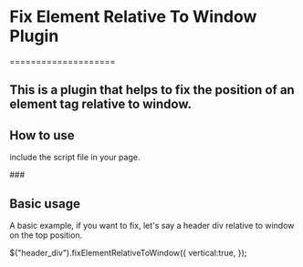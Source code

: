 # Fix Element Relative To Window Plugin
====================
<!-- ## A single library of all jQuery mobile events -->

This is a plugin that helps to fix the position of an element tag relative to window.
-------------------------------------------------------------------------------------

## How to use

include the script file in your page.

###<script type="text/javascript" src="fix-element-relative-to-window.min.js"></script>

## Basic usage

A basic example, if you want to fix, let's say a header div relative to window on the top position.

$("header_div").fixElementRelativeToWindow({
    vertical:true,
});